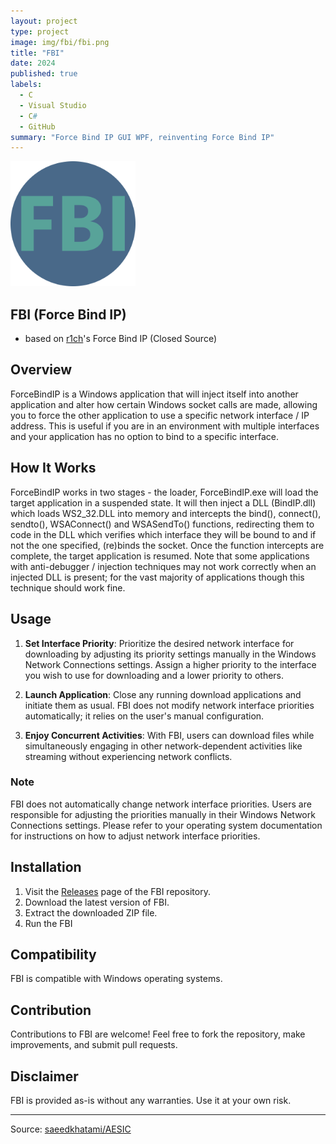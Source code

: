 ```yaml
---
layout: project
type: project
image: img/fbi/fbi.png
title: "FBI"
date: 2024
published: true
labels:
  - C
  - Visual Studio
  - C#
  - GitHub
summary: "Force Bind IP GUI WPF, reinventing Force Bind IP"
---
```


<img width="200px" class="rounded float-start pe-4" src="../img/fbi/fbi.png"/>

## FBI (Force Bind IP)

- based on [r1ch](https://r1ch.net/projects/forcebindip)'s Force Bind IP (Closed Source)

## Overview

ForceBindIP is a Windows application that will inject itself into another application and alter how certain Windows socket calls are made, allowing you to force the other application to use a specific network interface / IP address. This is useful if you are in an environment with multiple interfaces and your application has no option to bind to a specific interface.

## How It Works

ForceBindIP works in two stages - the loader, ForceBindIP.exe will load the target application in a suspended state. It will then inject a DLL (BindIP.dll) which loads WS2_32.DLL into memory and intercepts the bind(), connect(), sendto(), WSAConnect() and WSASendTo() functions, redirecting them to code in the DLL which verifies which interface they will be bound to and if not the one specified, (re)binds the socket. Once the function intercepts are complete, the target application is resumed. Note that some applications with anti-debugger / injection techniques may not work correctly when an injected DLL is present; for the vast majority of applications though this technique should work fine.

## Usage

1. **Set Interface Priority**: Prioritize the desired network interface for downloading by adjusting its priority settings manually in the Windows Network Connections settings. Assign a higher priority to the interface you wish to use for downloading and a lower priority to others.

2. **Launch Application**: Close any running download applications and initiate them as usual. FBI does not modify network interface priorities automatically; it relies on the user's manual configuration.

3. **Enjoy Concurrent Activities**: With FBI, users can download files while simultaneously engaging in other network-dependent activities like streaming without experiencing network conflicts.

### Note

FBI does not automatically change network interface priorities. Users are responsible for adjusting the priorities manually in their Windows Network Connections settings. Please refer to your operating system documentation for instructions on how to adjust network interface priorities.

## Installation

1. Visit the [Releases](https://github.com/saeedkhatami/FBI/releases) page of the FBI repository.
2. Download the latest version of FBI.
3. Extract the downloaded ZIP file.
4. Run the FBI

## Compatibility

FBI is compatible with Windows operating systems.

## Contribution

Contributions to FBI are welcome! Feel free to fork the repository, make improvements, and submit pull requests.


## Disclaimer

FBI is provided as-is without any warranties. Use it at your own risk.

---

Source: <a href="https://github.com/saeedkhatami/AESIC"><i class="large github icon "></i>saeedkhatami/AESIC</a>
